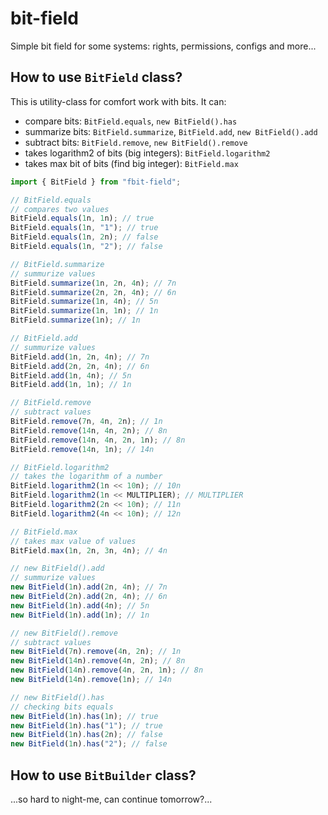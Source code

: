 # bit-field

Simple bit field for some systems: rights, permissions, configs and more...

## How to use `BitField` class?

This is utility-class for comfort work with bits. It can:

- compare bits: `BitField.equals`, `new BitField().has`
- summarize bits: `BitField.summarize`, `BitField.add`, `new BitField().add`
- subtract bits: `BitField.remove`, `new BitField().remove`
- takes logarithm2 of bits (big integers): `BitField.logarithm2`
- takes max bit of bits (find big integer): `BitField.max`

```ts
import { BitField } from "fbit-field";

// BitField.equals
// compares two values
BitField.equals(1n, 1n); // true
BitField.equals(1n, "1"); // true
BitField.equals(1n, 2n); // false
BitField.equals(1n, "2"); // false

// BitField.summarize
// summurize values
BitField.summarize(1n, 2n, 4n); // 7n
BitField.summarize(2n, 2n, 4n); // 6n
BitField.summarize(1n, 4n); // 5n
BitField.summarize(1n, 1n); // 1n
BitField.summarize(1n); // 1n

// BitField.add
// summurize values
BitField.add(1n, 2n, 4n); // 7n
BitField.add(2n, 2n, 4n); // 6n
BitField.add(1n, 4n); // 5n
BitField.add(1n, 1n); // 1n

// BitField.remove
// subtract values
BitField.remove(7n, 4n, 2n); // 1n
BitField.remove(14n, 4n, 2n); // 8n
BitField.remove(14n, 4n, 2n, 1n); // 8n
BitField.remove(14n, 1n); // 14n

// BitField.logarithm2
// takes the logarithm of a number
BitField.logarithm2(1n << 10n); // 10n
BitField.logarithm2(1n << MULTIPLIER); // MULTIPLIER
BitField.logarithm2(2n << 10n); // 11n
BitField.logarithm2(4n << 10n); // 12n

// BitField.max
// takes max value of values
BitField.max(1n, 2n, 3n, 4n); // 4n

// new BitField().add
// summurize values
new BitField(1n).add(2n, 4n); // 7n
new BitField(2n).add(2n, 4n); // 6n
new BitField(1n).add(4n); // 5n
new BitField(1n).add(1n); // 1n

// new BitField().remove
// subtract values
new BitField(7n).remove(4n, 2n); // 1n
new BitField(14n).remove(4n, 2n); // 8n
new BitField(14n).remove(4n, 2n, 1n); // 8n
new BitField(14n).remove(1n); // 14n

// new BitField().has
// checking bits equals
new BitField(1n).has(1n); // true
new BitField(1n).has("1"); // true
new BitField(1n).has(2n); // false
new BitField(1n).has("2"); // false
```

## How to use `BitBuilder` class?

...so hard to night-me, can continue tomorrow?...
